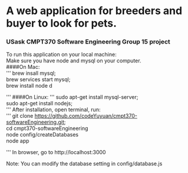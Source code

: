 # A web application for breeders and buyer to look for pets.

### USask CMPT370 Software Engineering Group 15 project

To run this application on your local machine:  
Make sure you have node and mysql on your computer.  
####On Mac:  
'''
        brew insall mysql;  
        brew services start mysql;  
        brew install node  d

'''
####On Linux:
'''
        sudo apt-get install mysql-server;  
        sudo apt-get install nodejs;  
'''
After installation, open terminal, run:  
'''
        git clone https://github.com/codeYuyuan/cmpt370-softwareEngineering.git;  
        cd cmpt370-softwareEngineering  
        node config/createDatabases  
        node app  

'''
        In browser, go to  http://localhost:3000  

Note: You can modify the database setting in config/database.js
